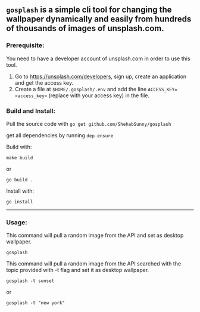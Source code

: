 ## `gosplash` is a simple cli tool for changing the wallpaper dynamically and easily from hundreds of thousands of images of unsplash.com.

### Prerequisite:
You need to have a developer account of unsplash.com in order to use this tool.  
1. Go to https://unsplash.com/developers, sign up, create an application and get the access key. 
2. Create a file at `$HOME/.gosplash/.env` and add the line `ACCESS_KEY=<access_key>` (replace with your access key) in the file.


### Build and Install:
Pull the source code with
`go get github.com/ShehabSunny/gosplash`  

get all dependencies by running `dep ensure`

Build with:
```
make build
```
or 
```
go build .
``` 

Install with:
```
go install
```
---
  

### Usage: 
This command will pull a random image from the API and set as desktop wallpaper.
```
gosplash
```

This command will pull a random image from the API searched with the topic provided with -t flag and set it as desktop wallpaper.
```
gosplash -t sunset
```
or 
```
gosplash -t "new york"
```
